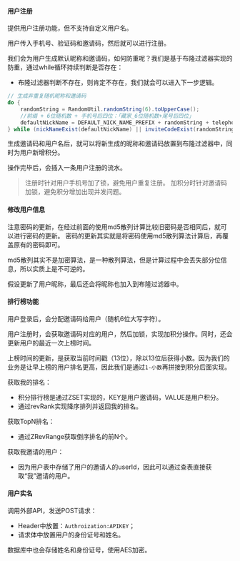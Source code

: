 #### 用户注册
提供用户注册功能，但不支持自定义用户名。

用户传入手机号、验证码和邀请码，然后就可以进行注册。

我们会为用户生成默认昵称和邀请码，如何防重呢？我们是基于布隆过滤器实现的防重，通过while循环持续判断是否存在：
- 布隆过滤器判断不存在，则肯定不存在，我们就会可以进入下一步逻辑。
```java
// 生成非重复随机昵称和邀请码
do {
	randomString = RandomUtil.randomString(6).toUpperCase();
	//前缀 + 6位随机数 + 手机号后四位：「藏家_6位随机数+尾号后四位」
	defaultNickName = DEFAULT_NICK_NAME_PREFIX + randomString + telephone.substring(7, 11);
} while (nickNameExist(defaultNickName) || inviteCodeExist(randomString));
```

生成邀请码和用户名后，就可以将新生成的昵称和邀请码放置到布隆过滤器中，同时为用户新增积分。

操作完毕后，会插入一条用户注册的流水。

>注册时针对用户手机号加了锁，避免用户重复注册。
>加积分时针对邀请码加锁，避免积分增加出现并发问题。
#### 修改用户信息
注意密码的更新，在经过前面的使用md5散列计算比较旧密码是否相同后，就可以进行密码的更新。
密码的更新其实就是将密码使用md5散列算法计算后，再覆盖原有的密码即可。

md5散列其实不是加密算法，是一种散列算法，但是计算过程中会丢失部分位信息，所以实质上是不可逆的。

假设更新了用户昵称，最后还会将昵称也加入到布隆过滤器中。
#### 排行榜功能
用户登录后，会分配邀请码给用户（随机6位大写字符）。

用户注册时，会获取邀请码对应的用户，然后加锁，实现加积分操作。同时，还会更新用户的最近一次上榜时间。

上榜时间的更新，是获取当前时间戳（13位），除以13位后获得小数。因为我们的业务是让早上榜的用户排名更高，因此我们是通过`1-小数`再拼接到积分后面实现。

获取我的排名：
- 积分排行榜是通过ZSET实现的，KEY是用户邀请码，VALUE是用户积分。
- 通过revRank实现降序排列并返回我的排名。

获取TopN排名：
- 通过ZRevRange获取倒序排名的前N个。

获取我邀请的用户：
- 因为用户表中存储了用户的邀请人的userId，因此可以通过查表直接获取“我”邀请的用户。

#### 用户实名
调用外部API，发送POST请求：
- Header中放置：`Authroization:APIKEY`；
- 请求体中放置用户的身份证号和姓名。

数据库中也会存储姓名和身份证号，使用AES加密。

